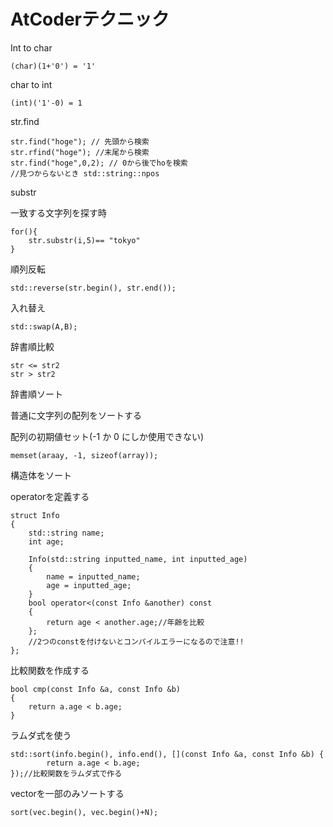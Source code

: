 # AtCoderテクニック

Int to char

```
(char)(1+'0') = '1'
```

char to int

```
(int)('1'-0) = 1
```

str.find

```
str.find("hoge"); // 先頭から検索
str.rfind("hoge"); //末尾から検索
str.find("hoge",0,2); // 0から後でhoを検索
//見つからないとき std::string::npos
```

substr

一致する文字列を探す時

```
for(){
	str.substr(i,5)== "tokyo"
}
```

順列反転

```
std::reverse(str.begin(), str.end());
```

入れ替え

```
std::swap(A,B);
```

辞書順比較

```
str <= str2 
str > str2 
```

辞書順ソート

普通に文字列の配列をソートする

配列の初期値セット(-1 か 0 にしか使用できない)

```
memset(araay, -1, sizeof(array));
```

構造体をソート

operatorを定義する

```
struct Info
{
    std::string name;
    int age;

    Info(std::string inputted_name, int inputted_age)
    {
        name = inputted_name;
        age = inputted_age;
    }
    bool operator<(const Info &another) const
    {
        return age < another.age;//年齢を比較
    };
    //2つのconstを付けないとコンパイルエラーになるので注意!!
};
```

比較関数を作成する

```
bool cmp(const Info &a, const Info &b)
{
    return a.age < b.age;
}
```

ラムダ式を使う

```
std::sort(info.begin(), info.end(), [](const Info &a, const Info &b) {
		return a.age < b.age;
});//比較関数をラムダ式で作る
```

vectorを一部のみソートする

```
sort(vec.begin(), vec.begin()+N);
```

